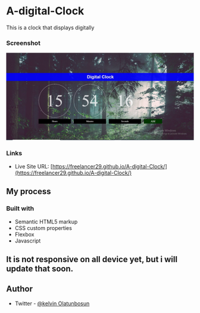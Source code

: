 # A-digital-Clock
This is a clock that displays digitally

### Screenshot

![./images/digital.png](./images/digital.png)

### Links

- Live Site URL: [https://freelancer29.github.io/A-digital-Clock/](https://freelancer29.github.io/A-digital-Clock/)

## My process

### Built with

- Semantic HTML5 markup
- CSS custom properties
- Flexbox
- Javascript

## It is not responsive on all device yet, but i will update that soon.

## Author

- Twitter - [@kelvin Olatunbosun](https://www.twitter.com/kelvin_fieldman)


